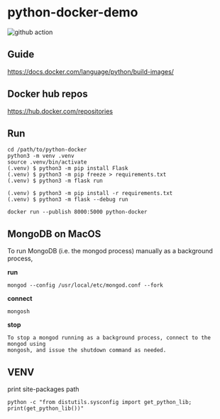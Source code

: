 # python-docker-demo
![github action](https://github.com/wszdwp/python-docker-demo/actions/workflows/main.yml/badge.svg)

## Guide
https://docs.docker.com/language/python/build-images/

## Docker hub repos
https://hub.docker.com/repositories

## Run  
```
cd /path/to/python-docker
python3 -m venv .venv
source .venv/bin/activate
(.venv) $ python3 -m pip install Flask
(.venv) $ python3 -m pip freeze > requirements.txt
(.venv) $ python3 -m flask run
```

```
(.venv) $ python3 -m pip install -r requirements.txt
(.venv) $ python3 -m flask --debug run
```

```
docker run --publish 8000:5000 python-docker
```

## MongoDB on MacOS
To run MongoDB (i.e. the mongod process) manually as a background process, 

**run**
```
mongod --config /usr/local/etc/mongod.conf --fork
```

**connect**
```
mongosh
```

**stop**
```
To stop a mongod running as a background process, connect to the mongod using 
mongosh, and issue the shutdown command as needed.
```


## VENV
print site-packages path
```
python -c "from distutils.sysconfig import get_python_lib; print(get_python_lib())"
```
